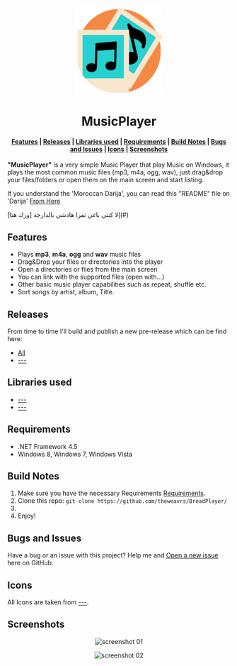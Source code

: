<div align="center">
  <a href="https://github.com/Eddayfy/MusicPlayer">
	<img alt="Logo" width="200" heigth="200" src="./MusicPlayer/Resources/Logo.png" />
  </a>
  <h1>MusicPlayer</h1>
</div>
<div align="center">
  <h4>
    <a href="#Features">Features</a> |
    <a href="#Releases">Releases</a> |
    <a href="#Libraries-used">Libraries used</a> |
    <a href="#Requirements">Requirements</a> |
    <a href="#Build-Notes">Build Notes</a> |
    <a href="#Bugs-and-Issues">Bugs and Issues</a> |
    <a href="#Icons">Icons</a> |
    <a href="#Screenshots">Screenshots</a>
  </h4>
</div>

**"MusicPlayer"** is a very simple Music Player that play Music on Windows, it plays the most common music files (mp3, m4a, ogg, wav), just drag&drop your files/folders or open them on the main screen and start listing.

If you understand the 'Moroccan Darija', you can read this "README" file on 'Darija' [From Here](#)
<p style="dir:rtl;">
إلا كنتي باغي تقرا هادشي بالدارجة [ورك هنا](#)
</p>

## Features
+ Plays **mp3**, **m4a**, **ogg** and **wav** music files
+ Drag&Drop your files or directories into the player
+ Open a directories or files from the main screen
+ You can link with the supported files (open with...)
+ Other basic music player capabilities such as repeat, shuffle etc.
+ Sort songs by artist, album, Title.

## Releases
From time to time I'll build and publish a new pre-release which can be find here:

- [All](#)
- [---](#)

## Libraries used
- [---](#)
- [---](#)

## Requirements
 - .NET Framework 4.5
 - Windows 8, Windows 7, Windows Vista

## Build Notes
1. Make sure you have the necessary Requirements [Requirements](#Requirements).
2. Clone this repo:  `git clone https://github.com/theweavrs/BreadPlayer/`
3. 
4. Enjoy!

## Bugs and Issues
Have a bug or an issue with this project? Help me and [Open a new issue](#) here on GitHub.

## Icons
All Icons are taken from [---](#).

## Screenshots
<div align="center">

![screenshot 01](#)  

![screenshot 02](#)  

</div>